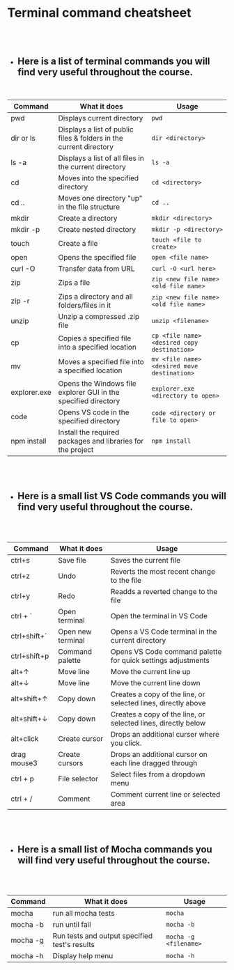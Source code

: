 # Terminal command cheatsheet

</br>
</br>

- ## Here is a list of terminal commands you will find very useful throughout the course.
</br>

| Command      | What it does                                                       | Usage                                       |
| ------------ | ------------------------------------------------------------------ | ------------------------------------------- |
| pwd          | Displays current directory                                         | `pwd`                                       |
| dir or ls    | Displays a list of public files & folders in the current directory | `dir <directory>`                           |
| ls -a        | Displays a list of all files in the current directory              | `ls -a`                                     |
| cd           | Moves into the specified directory                                 | `cd <directory>`                            |
| cd ..        | Moves one directory "up" in the file structure                     | `cd ..`                                     |
| mkdir        | Create a directory                                                 | `mkdir <directory>`                         |
| mkdir -p     | Create nested directory                                            | `mkdir -p <directory>`                      |
| touch        | Create a file                                                      | `touch <file to create>`                    |
| open         | Opens the specified file                                           | `open <file name>`                          |
| curl -O      | Transfer data from URL                                             | `curl -O <url here>`                        |
| zip          | Zips a file                                                        | `zip <new file name> <old file name>`       |
| zip -r       | Zips a directory and all folders/files in it                       | `zip <new file name> <old file name>`       |
| unzip        | Unzip a compressed .zip file                                       | `unzip <filename>`                          |
| cp           | Copies a specified file into a specified location                  | `cp <file name> <desired copy destination>` |
| mv           | Moves a specified file into a specified location                   | `mv <file name> <desired move destination>` |
| explorer.exe | Opens the Windows file explorer GUI in the specified directory     | `explorer.exe <directory to open>`          |
| code         | Opens VS code in the specified directory                           | `code <directory or file to open> `         |
| npm install  | Install the required packages and libraries for the project        | `npm install`                               |

</br>
</br>

- ## Here is a small list VS Code commands you will find very useful throughout the course.
</br>
</br>

| Command      | What it does      | Usage                                                         |
| ------------ | ----------------- | ------------------------------------------------------------- |
| ctrl+s       | Save file         | Saves the current file                                        |
| ctrl+z       | Undo              | Reverts the most recent change to the file                    |
| ctrl+y       | Redo              | Readds a reverted change to the file                          |
| ctrl + `     | Open terminal     | Open the terminal in VS Code                                  |
| ctrl+shift+` | Open new terminal | Opens a VS Code terminal in the current directory             |
| ctrl+shift+p | Command palette   | Opens VS Code command palette for quick settings adjustments  |
| alt+↑        | Move line         | Move the current line up                                      |
| alt+↓        | Move line         | Move the current line down                                    |
| alt+shift+↑  | Copy down         | Creates a copy of the line, or selected lines, directly above |
| alt+shift+↓  | Copy down         | Creates a copy of the line, or selected lines, directly below |
| alt+click    | Create cursor     | Drops an additional curser where you click.                   |
| drag mouse3  | Create cursors    | Drops an additional cursor on each line dragged through       |
| ctrl + p     | File selector     | Select files from a dropdown menu                             |
| ctrl + /     | Comment           | Comment current line or selected area                         |

</br>
</br>

- ## Here is a small list of Mocha commands you will find very useful throughout the course.
</br>
</br>

| Command  | What it does                                  | Usage                 |
| -------- | --------------------------------------------- | --------------------- |
| mocha    | run all mocha tests                           | `mocha`               |
| mocha -b | run until fail                                | `mocha -b`            |
| mocha -g | Run tests and output specified test's results | `mocha -g <filename>` |
| mocha -h | Display help menu                             | `mocha -h `           |
